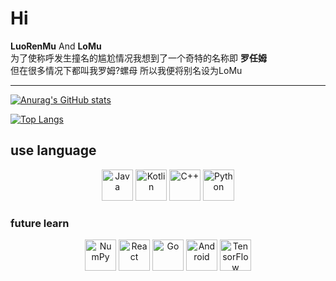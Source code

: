 # Hi    
**LuoRenMu** And **LoMu**    
为了使称呼发生撞名的尴尬情况我想到了一个奇特的名称即 **罗任姆**    
但在很多情况下都叫我罗姆?螺母 所以我便将别名设为LoMu

--- 
 [![Anurag's GitHub stats](https://github-readme-stats.vercel.app/api?username=luorenmu)](https://github.com/anuraghazra/github-readme-stats)      



                                   
 [![Top Langs](https://github-readme-stats.vercel.app/api/top-langs/?username=luorenmu)](https://github.com/anuraghazra/github-readme-stats)    

## use language
<div align="center">
	<img width="50" src="https://raw.githubusercontent.com/marwin1991/profile-technology-icons/refs/heads/main/icons/java.png" alt="Java" title="Java"/>
	<img width="50" src="https://raw.githubusercontent.com/marwin1991/profile-technology-icons/refs/heads/main/icons/kotlin.png" alt="Kotlin" title="Kotlin"/>
	<img width="50" src="https://raw.githubusercontent.com/marwin1991/profile-technology-icons/refs/heads/main/icons/c++.png" alt="C++" title="C++"/>
	<img width="50" src="https://raw.githubusercontent.com/marwin1991/profile-technology-icons/refs/heads/main/icons/python.png" alt="Python" title="Python"/>
</div>  


### future learn
<div align="center">
 <img width="50" src="https://raw.githubusercontent.com/marwin1991/profile-technology-icons/refs/heads/main/icons/numpy.png" alt="NumPy" title="NumPy"/>
	<img width="50" src="https://raw.githubusercontent.com/marwin1991/profile-technology-icons/refs/heads/main/icons/react.png" alt="React" title="React"/>
	<img width="50" src="https://raw.githubusercontent.com/marwin1991/profile-technology-icons/refs/heads/main/icons/go.png" alt="Go" title="Go"/>
	<img width="50" src="https://raw.githubusercontent.com/marwin1991/profile-technology-icons/refs/heads/main/icons/android.png" alt="Android" title="Android"/>
	<img width="50" src="https://raw.githubusercontent.com/marwin1991/profile-technology-icons/refs/heads/main/icons/tensorflow.png" alt="TensorFlow" title="TensorFlow"/>
</div>


  


  



